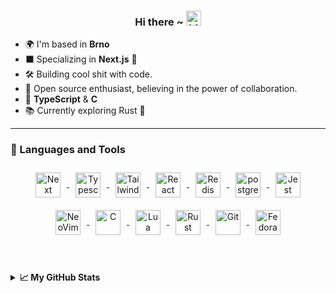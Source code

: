 <div style="text-align: center;">
  <h3 align="center">Hi there ~ <img src="https://user-images.githubusercontent.com/1303154/88677602-1635ba80-d120-11ea-84d8-d263ba5fc3c0.gif" width="24px" alt="hi"></h3>
</div>

<!--

<p align="center">
  <a href="https://git.io/typing-svg"><img src="https://readme-typing-svg.demolab.com?font=Fira+Code&weight=440&size=24&pause=6200&color=DADADA&center=true&random=false&width=440&height=45&separator=%3C&lines=console.log(%22hi%2C...%22);%3CI'm+Aleš" alt="Typing SVG" /></a>
</p>

-->

* 🌍 I'm based in **Brno**
* ⬛ Specializing in **Next.js** 🚀
* 🛠️ Building cool shit with code.
* 🤝 Open source enthusiast, believing in the power of collaboration.
* 💙 **TypeScript** & **C**
* 📚 Currently exploring Rust 🦀

---
### 🔨 Languages and Tools



<p align="center">
  <a href="https://nextjs.org/">
    <img
      align="center"
      alt="Next"
      width="40px"
      style="padding: 10px"
      src="https://cdn.jsdelivr.net/gh/devicons/devicon/icons/nextjs/nextjs-original.svg"
    />
  </a>

  <a href="https://www.typescriptlang.org/">
    <img
      align="center"
      alt="Typescript"
      width="40px"
      style="padding: 10px"
      src="https://cdn.jsdelivr.net/gh/devicons/devicon/icons/typescript/typescript-plain.svg"
    />
  </a>

  <a href="https://tailwindcss.com/">
    <img
      align="center"
      alt="TailwindCSS"
      width="40px"
      style="padding: 10px"
      src="https://cdn.jsdelivr.net/gh/devicons/devicon@latest/icons/tailwindcss/tailwindcss-original.svg"
    />
  </a>

  <a href="https://react.dev/learn/typescript">
    <img
      align="center"
      alt="React"
      width="40px"
      style="padding: 10px"
      src="https://cdn.jsdelivr.net/gh/devicons/devicon/icons/react/react-original.svg"
    />
  </a>

  <a href="https://redis.io/">
    <img
      align="center"
      alt="Redis"
      width="40px"
      style="padding: 10px"
      src="https://cdn.jsdelivr.net/gh/devicons/devicon@latest/icons/redis/redis-original.svg"
    />
  </a>

  <a href="https://www.postgresql.org/">
    <img
      align="center"
      alt="postgresql"
      width="40px"
      style="padding: 10px"
      src="https://cdn.jsdelivr.net/gh/devicons/devicon@latest/icons/postgresql/postgresql-original-wordmark.svg"
    />
  </a>

  <a href="https://jestjs.io/">
    <img
      align="center"
      alt="Jest"
      width="40px"
      style="padding: 10px"
      src="https://cdn.jsdelivr.net/gh/devicons/devicon@latest/icons/jest/jest-plain.svg"
    />
  </a>

  <a href="https://neovim.io/">
    <img
      align="center"
      alt="NeoVim"
      width="40px"
      style="padding: 10px"
      src="https://cdn.jsdelivr.net/gh/devicons/devicon@latest/icons/neovim/neovim-original.svg"
    />
  </a>

  <a href="https://www.gnu.org/software/gnu-c-manual/">
    <img
      align="center"
      alt="C"
      width="40px"
      style="padding: 10px"
      src="https://cdn.jsdelivr.net/gh/devicons/devicon/icons/c/c-line.svg"
    />
  </a>

  <a href="https://lua.org/">
    <img
      align="center"
      alt="Lua"
      width="40px"
      style="padding: 10px"
      src="https://cdn.jsdelivr.net/gh/devicons/devicon@latest/icons/lua/lua-original.svg"
    />
  </a>

  <a href="https://www.rust-lang.org/">
    <img
      align="center"
      alt="Rust"
      width="40px"
      style="padding: 10px"
      src="https://cdn.jsdelivr.net/gh/devicons/devicon@latest/icons/rust/rust-original.svg"
    />
  </a>

  <a href="https://git-scm.com/">
    <img
      align="center"
      alt="Git"
      width="40px"
      style="padding: 10px"
      src="https://cdn.jsdelivr.net/gh/devicons/devicon/icons/git/git-original.svg"
    />
  </a>

  <a href="https://www.fedoraproject.org/">
    <img
      align="center"
      alt="Fedora"
      width="40px"
      style="padding: 10px"
      src="https://cdn.jsdelivr.net/gh/devicons/devicon@latest/icons/fedora/fedora-plain.svg"
    />
  </a>
</p>




<br/>
<br/>

<details>
    <summary><b>📈 My GitHub Stats</b></summary>
  <br/>

  <p align="center">
    <a href="https://git.io/typing-svg"><img src="https://readme-typing-svg.demolab.com?font=Fira+Code&weight=440&size=19&duration=2000&pause=1000&color=DADADA&center=true&random=false&width=440&height=45&lines=Full-stack+development;Modern+design;Power+of+Next.js+%E2%9A%A1%EF%B8%8F;Typescript+;C%2C+Lua+%26+Rust" alt="Typing SVG" /></a>
    </a>
  
  <br/>

<div align="center" style="justify-content: center; gap: 20px">
  <a href="https://github.com/Aleesssino">
    <img height=200 align="center" src="https://github-readme-stats.vercel.app/api?username=Aleesssino&show_icons=true&theme=dark&hide_rank=true" />
  </a>
</div>
<!--   
  <a href="https://github.com/Aleesssino">
    <img height=200 align="center" style="margin-top: 20px" src="https://github-readme-stats.vercel.app/api/top-langs/?username=Aleesssino&layout=compact&theme=rose_pine&hide_border=true" />
  </a>

-->
 
  <br/>
</details>

   

  




          
          
          
                    
          
          
          
                   
          
